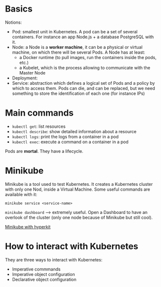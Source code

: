 # Basics

Notions:

- Pod: smallest unit in Kubernetes. A pod can be a set of several containers. For instance an app Node.js + a database PostgreSQL with it.
- Node: a Node is a **worker machine**, it can be a physical or virtual machine, on which there will be several Pods. A Node has at least:
    - a Docker runtime (to pull images, run the containers inside the pods, etc.)
    - a Kubelet, which is the process allowing to communicate with the Master Node
- Deployment:
- Service: abstraction which defines a logical set of Pods and a policy by which to access them. Pods can die, and can be replaced, but we need something to store the identification of each one (for instance IPs)

# Main commands

- `kubectl get`: list resources
- `kubectl describe`: show detailed information about a resource
- `kubectl logs`: print the logs from a container in a pod
- `kubectl exec`: execute a command on a container in a pod

Pods are **mortal**. They have a lifecycle.


# Minikube

Minikube is a tool used to test Kubernetes. It creates a Kubernetes cluster with only one Nod, inside a Virtual Machine.
Some useful commands are available with it:

`minikube service <service-name>`

`minikube dashboard` --> extremely useful. Open a Dashboard to have an overlook of the cluster (only one node because of Minikube but still cool).

[Minikube with hyperkit](https://blog.arkey.fr/2018/06/18/minikube-with-hyperkit/)

# How to interact with Kubernetes

They are three ways to interact with Kubernetes:

- Imperative commmands
- Imperative object configuration
- Declarative object configuration